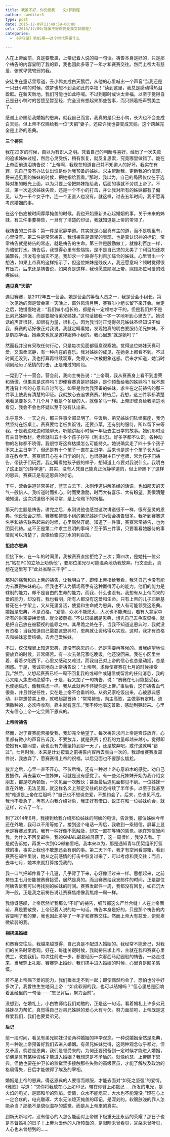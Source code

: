 ```yaml
---
title: 我虽不好，你仍爱我　　文/郭鹏程
author: sweditor3
type: post
date: 2015-12-09T11:49:59+00:00
url: /2015/12/09/我虽不好你仍爱我文郭鹏程/
categories:
  - 《＠守望》第85期——这个时代需要什么

---
```

人在上帝面前，真是要敬畏，上帝记着人说的每一句话。祷告本身是好的，只是那个祷告的内容显明了我的罪，我也因此多等了一年才和赛赛交往。然而上帝大有慈爱，俯就卑微软弱的我。 

<!--more-->

安徒生在童话里写道，丑小鸭变成白天鹅后，从他的心里喊出一个声音&ldquo;当我还是一只丑小鸭的时候，做梦也想不到会如此的幸福！&rdquo;读到这里，我总是感动得热泪盈眶。在新天新地，我们可能也如此呼喊。不过到那时或许太幸福，以至于觉得自己是丑小鸭时的苦楚至暂至轻，完全没有想起来那些苦事，而只顾着扬声赞美主了。 

感谢上帝赐给我婚姻的恩典，就我自己而言，我真的是只丑小鸭，长大也不会变成白天鹅。但上帝不仅赐给我一位&ldquo;天鹅&rdquo;妻子，还应许我也要变成天鹅。这个跨越完全是上帝的恩典。 

**三个祷告** 

我在22岁的时候，自以为有识人之明。凭着自己的判断与喜好，经历了一次失败的追求姊妹过程，然后心灵受伤，稍有恢复，就反复思索，究竟哪里做错了。跪在上帝面前流泪祷告说：&ldquo;上帝啊，我现在知道自己并不知道人的好坏。我实在有罪，凭自己没有办法认出谁是你为我预备的姊妹。求主帮助我，更新我的价值观，将来遇见我的姊妹的时候，把她指给我看。&rdquo;那时，我以为，自己的局限仅仅在于选择对象的眼光上面，以为只要上帝把姊妹指给我，后面的事就不劳烦上帝了。不过，第一次追求姊妹失败，还是一个不小的打击，并让我对所有的姊妹都有了偏见，认为一千个女子中，连一个正直人也没有。就这样，过去五年时间，我不愿再考虑婚姻的事。 

在这个伤疤被时间厚厚掩盖的时候，我也开始重新关心起婚姻的事。关于未来的姊妹，有三件事要祷告，一旦有了清楚的印证，我就知道是上帝的带领了。 

我祷告的三件事：第一件是沉静学道。其实就是心里真有主的道，而不是嘴里有，心里没有。第二件是常常祷告。我想祷告是谦卑的表现，也是真认识神的标记，常常祷告就是祷告的常态，就是祷告的生命。第三件是殷勤做工，就像利百加一样，为骆驼打水。祷告后，我觉得心里有些惴惴，是不是自己求的太美了？利百加还欺骗雅各，活泼有余诚实不足。我却求一个路得与利百加综合的姊妹。心里冒出一个想法，如果上帝真的这样指示了，但这位姊妹是残疾人，我还愿意吗？顿时觉得很有压力。后来还是祷告说，如果真是这样，我也愿意顺服上帝，照顾那位可爱的残疾姊妹。 

**遇见真&ldquo;天鹅&rdquo;** 

遇见赛赛，是2012年五一营会。她是营会的筹备人员之一，我是营会小组长。第一次见她的面是营会第一天晚上，窗外风清月明，赛赛叫小组长留下来开会。坐定之后，她慢慢地说：&ldquo;我们做小组长的，都是有一定领袖才干的。但是我们并不是比弟兄姊妹强，而是要服侍弟兄姊妹。&rdquo;这句话被我一字一字地听到心里去了。她说话的声音很轻，却很有力量，很扎心。因为我当时正觉得弟兄姊妹圣经知识不如我，赛赛的话好像正对我说。我就定睛看她，发现她真的明白要服侍弟兄姊妹，不是鹦鹉学舌。她素来也就是这样服侍小组的。我心里想&ldquo;就是她吗？&rdquo; 

然而我并没有采取任何行动，只是每次见面都留意观察她。觉得这位姊妹天真可爱，又温柔沉静，有一种内在的喜乐。我对姊妹的成见，在她身上都看不到。不过时间还没到，我也打算再继续观察，免得又一次被假象迷惑。后来才知道，她当时刚刚经历了感情的打击，正是难过的阶段。 

一晃到了十一营会。营会前，我向主祷告说：&ldquo;上帝啊，我从赛赛身上看不到虚荣和骄傲，但果真是这样吗？即便赛赛真是好姊妹，是你预备给我的姊妹吗？我不想再违背上帝的心意去自讨苦吃。如果是你为我预备的姊妹，求主在之前祷告的那三件事上使我有清楚的印证。我就放心去追求赛赛。&rdquo;祷告后，我想，这三件事都清楚地看见要多久？几个月？我是个多疑的人，就像多马一样。上帝即使真给我清楚地看见，我会不会也怀疑以至于没有认出来。 

出乎意外，一天之内，那三件事全部显明了。午饭后，弟兄姊妹们陆续离座，我仍然坚持在饭桌上。赛赛要给老板负饭钱，还要点菜，还有别的服侍，所以留下来等我。于是我边吃边和她聊天。听她讲起小时候一年级去主日学的故事。她们那时没有主日学教材，老师就叫五十多个孩子抄写《利未记》。好多字都不认识，各种动物的名称都不晓得。我很惊讶这样枯燥怎么可能持久。她说确实走了四十多个孩子不来上主日学了，但还是有十个孩子一直在主日学，后来也是这十个孩子长大后一直在教会里。赛赛很开心在主日学的时光，也很感谢主日学老师，常为孩子们祷告，带孩子们玩耍。我定睛看她孩子般的样子，想知道上帝要对我说什么。我明白了这正是&ldquo;沉静学道&rdquo;，其实，没有人凭自己能真正沉静学道的，但上帝赐下了这样的恩典。赛赛正是有这恩典的标记。 

下午，营会讲道非常美好，蓝天白云下，永刚传道讲解圣经的话语，也如那天的天气一般怡人。我听道时而扎心，时而受激励，时而大有喜乐、大有盼望。我很清楚地知道，这次讲道很不同寻常，是上帝赐下的祝福。 

那天的主题是祷告。讲完之后，永刚说他也感觉这次讲道很不一样，很有圣灵的恩典。他说营会之前，赛赛和祷告小组的弟兄姊妹们为营会祷告很多。我听到赛赛这名字和祷告联系起来的时候，心里豁然开朗。知道了一件事，赛赛常常祷告，也为团契代祷。这不正是第二件求主显明的事吗？至于第三件事，只要看看她服侍的事情就可以清楚了，真像给骆驼打水的利百加。 

**拒绝亦恩典** 

但接下来，在一年的时间里，我被赛赛直接拒绝了三次；第四次，是她托一位弟兄&ldquo;站在PC的立场上劝劝他&rdquo;，要那位弟兄尽可能温柔地劝我放弃。行文至此，真想在这里写下&ldquo;此处省略三千字&rdquo;&hellip;&hellip; 

那时的痛苦和向上帝的祷告，让我明白了，即使上帝指给我看，我凭自己也没有能力去赢得姊妹的心。但我也不认为情场高手有这种赢得芳心的能力。他们的能力是辖制的能力，却不是自由的生命的能力。而我，什么也没有。我想有从上帝而来的爱的能力，却没有。我也看明，所有人都没有这爱和生命。只有上帝的儿子耶稣基督死在十字架上，又从死里复活，使爱和生命成为恩典，使人有可能领受这恩典。婚姻是恩典，不是资格。&ldquo;爱情，众水不能熄灭，大水也不能淹没，若有人拿家中所有的财宝要换爱情，就全被藐视。&rdquo;不认识婚姻是恩典，想凭自己去争取资格，就是把自己放在被藐视的羞辱之中。其吊诡之处在于，当我不知道这恩典时，我就没有资格；当我知道自己需要这恩典时，恩典就让资格得以实现，这时，我才有资格去和姊妹恋爱结婚，去舍己爱姊妹。 

不过，仅仅理智上知道恩典，却没有感恩的心，还是需要再等候的。当我绝望地快要放弃的时候，非常痛苦。有一次去弟兄家吃晚饭，他还没回来。我在小区里坐着，看着夕阳西下，心里又感动又难过。而我自己对上帝的信心也总是动摇，总是困惑。于是，我诚实地向上帝祷告说：&ldquo;上帝啊，求你使赛赛在七月的时候接受我。&rdquo;然后，又想起赛赛已经一周不回复我的或邮件或短信或留言的任何消息，我的心又陷入焦虑和绝望中。于是，我又加了一句祷告，说：&ldquo;赛赛在七月能接受我，也使她焦虑，像我焦虑一样。我从此就再不怀疑你是上帝。&rdquo;事后看，这句祷告血气很重，并且悖逆任性，实在是上帝不会垂听的。从弟兄家吃饭出来，心被恩典感动，非常想赞美上帝，就唱起那首诗：&ldquo;常常祷告，向主高歌，主做事有定时。流泪撒种的，必欢呼收割。靠主就有喜乐。&rdquo;我不停地唱这首歌，感动到哭起来。心里大有信心上帝一定会赐下恩典的。 

**上帝听祷告** 

然而，对于赛赛能否接受我，我却完全绝望了。每次祷告求问上帝是否该放弃，心里都有微小的声音告诉我，不要放弃，就是赛赛；但我的力量却越来越小。觉得即使她有可能同意，我也没有力量坚持到那一天了，还是放弃吧，或许这就叫&ldquo;错过&rdquo;。七月时候，本来是计划按着之前祷告内容再去表白一次的，我却给赛赛发邮件说，我放弃了，愿赛赛得上帝的祝福，以后见面也不要那么尴尬。 

放弃之后，心里一直不开心。不仅后悔，还有一种对上帝心意麻木的感觉。劝自己要振作，再去喜欢一位姊妹，可就是没有感觉了。有一些弟兄姊妹开始为我介绍女朋友，都是吃两顿饭，一次见面一次散伙；甚至最后连见面都见不到。一位姊妹一直在外地，无法见面，就这样名义上预定交往的状态持续了半年多。以至于我甚至想&ldquo;难道是上帝在拦阻吗？&rdquo;自己也不想谈恋爱，不想约会了。后来，总也见不成，我也不着急了，再有人向我介绍对象，我正好有借口，说正在和一位姊妹约会。就这样，过去了一年。 

到了2014年6月，我接到给我介绍那位姊妹的阿姨的电话，告诉我，那位姊妹今年还在外地，我可以不用等她了。接到这个电话一周后，我收到一条短信，屏幕上显示是赛赛发来的。我有一种好像不愿触及，却又一直在等待的感觉。她在短信里问我，为什么不回复邮件。我的GMAIL邮箱被屏蔽了，这一周很忙，我没去看。于是就告诉她，再发一次到QQ邮箱里吧。我本来以为，那是通知青年团契组织打篮球的事，事实上我也不敢想还会有别的事。第二天下午，我才有空闲看邮箱，看到赛赛在邮件里说，她从之前感情的打击中恢复过来了，可以考虑和我交往；而且，去年七月，她本来就打算接受我的。 

我一口气把邮件看了十几遍，几乎背了下来，心好像活过来一样。思想起来，之前祷告主七月份能被赛赛接受，居然是真的。而且赛赛给我发邮件的时间，正是那位阿姨告诉我可以再找别的姊妹的时间。赛赛发邮件一周，我都没有回复，如石沉大海一般，正是我之前祷告说让赛赛焦虑像我焦虑一周一样。 

我惊讶感叹，上帝居然听我那么&ldquo;不好&rdquo;的祷告，细节都这么严丝合缝！人在上帝面前，真是要敬畏，上帝记着人说的每一句话。祷告本身是好的，只是那个祷告的内容显明了我的罪，我也因此多等了一年才和赛赛交往。然而上帝大有慈爱，俯就卑微软弱的我。 

**相携进婚姻** 

和赛赛交往后，我越来越觉得，自己真是不配进入婚姻的。我经常不能舍己，对我们的关系时常悲观。好在，每逢关键时候，我就祷告求上帝，主就在我和赛赛心里做工，改变我们。每次往前进一步，都要经历一次客西马尼园般的祷告。一路走过来，当我穿上礼服，赛赛穿上婚纱，我们携手进入婚姻的时候，心里真是颇多感慨。 

若不是上帝赐下爱的能力，我们根本走不到一起；即使偶然约会了，恐怕也分手好多次了。我曾怯生生地问上帝：&ldquo;如此软弱的我，也可以结婚吗？&rdquo;但心里总是回响着圣经里的一句话&mdash;&mdash;&ldquo;忘记背后，努力面前&rdquo;。 

没想到，在婚礼上，小白牧师给我们劝勉的，正是这一句话。看着婚礼上许多弟兄姊妹尽力帮忙，真觉得自己对弟兄姊妹的爱心大有亏欠。努力面前吧，上帝既是这样爱我们，我们也要爱弟兄。 

**后记** 

前一段时间，看见有弟兄姊妹讨论两种婚姻的神学观念。一种说婚姻全然是恩典，另一种说上帝预备好我们去进入婚姻。有弟兄姊妹觉得，这两种观念似乎都对，但又矛盾。倘若是恩典，我们是领受来的，为何还要预备到一定时候才能进入婚姻，仿佛是具有某种资格才能进入婚姻？我想这是不矛盾的。就像约瑟，上帝赐下恩典，但他也要在护卫长的监狱里多接触那些失败的高级官员，才能了解埃及政治的格局得失，日后才能做得了埃及的宰相。 

婚姻是上帝的恩典，得这恩典的人要信而顺服，才能去面对&ldquo;如死之坚强&rdquo;的爱情。《雅歌》写道：&ldquo;求你将我放在心上如印记，带在你臂上如戳记&#8230;&#8230;所发的电光，是火焰的电光，是耶和华的烈焰。爱情，众水不能熄灭，大水也不能淹没。&rdquo;印在心上一定会疼的，电光雕琢、大水无法熄灭掩盖的印记，是深刻的。软弱肤浅的罪人怎能承当？那绝不是貌似温存的感觉，而是从上帝来的真实。 

到新天新地时，没有信心的人怎么能面对上帝赐下极重无比永远的荣耀？那日子也是基督婚礼的日子！上帝为爱他的人所预备的，是眼睛未曾看见，耳朵未曾听见，人心也未曾想到的&hellip;&hellip;